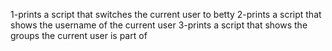 1-prints a script that switches the current user to betty
2-prints a script that shows the username of the current user
3-prints a script that shows the groups the current user is part of
